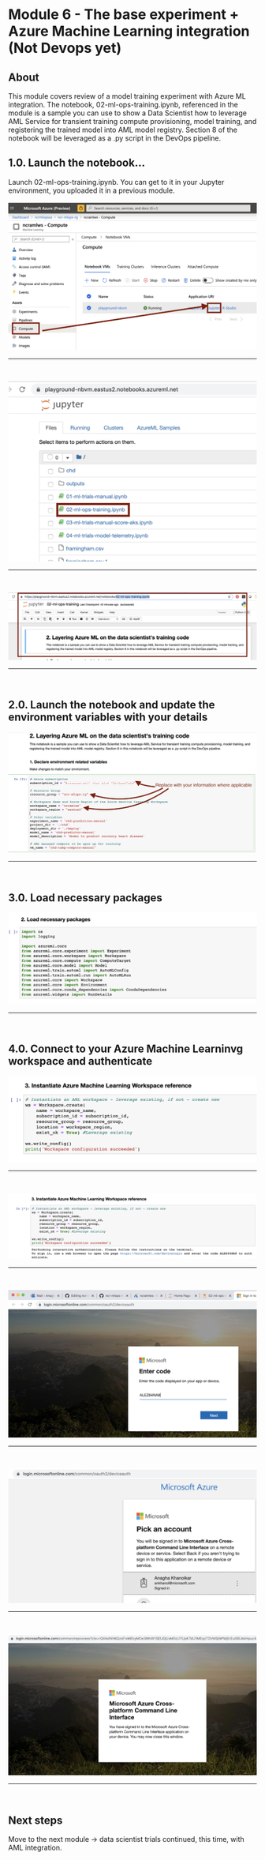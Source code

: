 # Module 6 - The base experiment + Azure Machine Learning integration (Not Devops yet)

## About
This module covers review of a model training experiment with Azure ML integration. The notebook, 02-ml-ops-training.ipynb, referenced in the module is a sample you can use to show a Data Scientist how to leverage AML Service for transient training compute provisioning, model training, and registering the trained model into AML model registry. Section 8 of the notebook will be leveraged as a .py script in the DevOps pipeline.

## 1.0. Launch the notebook...
Launch 02-ml-ops-training.ipynb.  You can get to it in your Jupyter environment, you uploaded it in a previous module.

![dse2-1](../images/0001-ds-aml-00-1.png)
<br>
<hr>
<br>

![dse2-2](../images/0001-ds-aml-00-2.png)
<br>
<hr>
<br>

![dse2-3](../images/0001-ds-aml-00-3.png)
<br>
<hr>
<br>

## 2.0. Launch the notebook and update the environment variables with your details

![dse2-4](../images/0001-ds-aml-01.png)
<br>
<hr>
<br>

## 3.0. Load necessary packages

![dse2-5](../images/0001-ds-aml-02.png)
<br>
<hr>
<br>

## 4.0. Connect to your Azure Machine Learninvg workspace and authenticate

![dse2-6-1](../images/0001-ds-aml-03.1.png)
<br>
<hr>
<br>

![dse2-6-2](../images/0001-ds-aml-03.2.png)
<br>
<hr>
<br>

![dse2-6-3](../images/0001-ds-aml-03.3.png)
<br>
<hr>
<br>

![dse2-6-4](../images/0001-ds-aml-03.4.png)
<br>
<hr>
<br>

![dse2-6-5](../images/0001-ds-aml-03.5.png)
<br>
<hr>
<br>

## Next steps
Move to the next module -> data scientist trials continued, this time, with AML integration.




